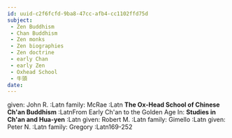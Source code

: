 ```yaml
---
id: uuid-c2f6fcfd-9ba8-47cc-afb4-cc1102ffd75d
subject: 
 - Zen Buddhism
 - Chan Buddhism
 - Zen monks
 - Zen biographies
 - Zen doctrine
 - early Chan
 - early Zen
 - Oxhead School
 - 牛頭
date: 
---
```


given: John R. :Latn
family: McRae :Latn
**The Ox-Head School of Chinese Ch'an Buddhism** :LatnFrom Early Ch'an to the Golden Age
In: 
**Studies in Ch'an and Hua-yen** :Latn
given: Robert M. :Latn
family: Gimello :Latn
given: Peter N. :Latn
family: Gregory :Latn169-252
